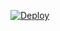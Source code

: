 [![Deploy](https://www.herokucdn.com/deploy/button.svg)](https://heroku.com/deploy?template=https://github.com/abir-taheer/simple-url-to-pdf)
